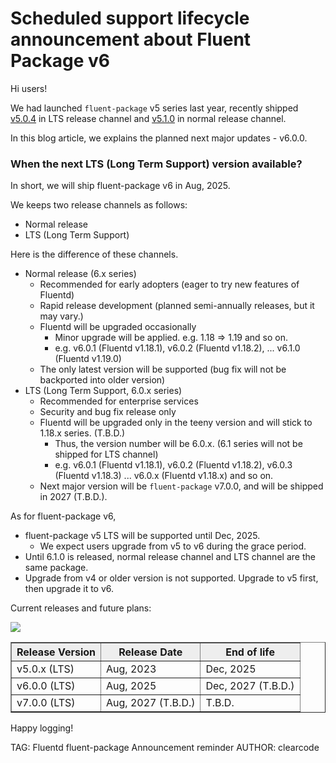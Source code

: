 # Scheduled support lifecycle announcement about Fluent Package v6

Hi users!

We had launched `fluent-package` v5 series last year, recently shipped [v5.0.4](/blog/fluent-package-v5.0.4-has-been-released) in LTS release channel and
[v5.1.0](/blog/fluent-package-v5.1.0-has-been-released) in normal release channel.

In this blog article, we explains the planned next major updates - v6.0.0.

### When the next LTS (Long Term Support) version available?

In short, we will ship fluent-package v6 in Aug, 2025.

We keeps two release channels as follows:

* Normal release
* LTS (Long Term Support)

Here is the difference of these channels.

* Normal release (6.x series)
  * Recommended for early adopters (eager to try new features of Fluentd)
  * Rapid release development (planned semi-annually releases, but it may vary.)
  * Fluentd will be upgraded occasionally
      * Minor upgrade will be applied. e.g. 1.18 => 1.19 and so on.
      * e.g. v6.0.1 (Fluentd v1.18.1), v6.0.2 (Fluentd v1.18.2), ... v6.1.0 (Fluentd v1.19.0)
  * The only latest version will be supported (bug fix will not be backported into older version)
* LTS (Long Term Support, 6.0.x series)
  * Recommended for enterprise services
  * Security and bug fix release only
  * Fluentd will be upgraded only in the teeny version and will stick to 1.18.x series. (T.B.D.)
      * Thus, the version number will be 6.0.x. (6.1 series will not be shipped for LTS channel)
      * e.g. v6.0.1 (Fluentd v1.18.1), v6.0.2 (Fluentd v1.18.2), v6.0.3 (Fluentd v1.18.3) ... v6.0.x (Fluentd v1.18.x) and so on.
  * Next major version will be `fluent-package` v7.0.0, and will be shipped in 2027 (T.B.D.).

As for fluent-package v6,

* fluent-package v5 LTS will be supported until Dec, 2025.
  * We expect users upgrade from v5 to v6 during the grace period.
* Until 6.1.0 is released, normal release channel and LTS channel are the same package.
* Upgrade from v4 or older version is not supported. Upgrade to v5 first, then upgrade it to v6.

Current releases and future plans:

![](/images/blog/20240829_fluent-package-v6-scheduled-lifecycle.png)

<!--

Generated by mermaid-js:
  npm install -g @mermaid-js/mermaid-cli
  npx mmdc -t default -i fluent-package-v6-scheduled-lifecycle.mmd -o fluent-package-v6-scheduled-lifecycle.png

gantt
    title Scheduled Support lifecycle for Fluent Package v6
    dateFormat YYYY-MM
    axisFormat %Y-%m
    todayMarker off
    section v5
    v5.0.4 :active, v504, 2024-07-02, 90d
    v5.1.0 :active, v510, after v504, 90d
    v5.1.x :active, v51x, after v510, 90d

    section v5.0 (LTS)
    %% date -d '20240702 547 days' +%Y%m%d
    %% => 20251231
    v5.0.x (LTS) :lts_v5, 2024-07-02, 547d

    section v6.x
    v6.0.0 :active, v600, 2025-08-29, 90d
    v6.0.1 (T.B.D.) :active, v601, after v600, 90d
    %% date -d '20250829 180 days' +%Y%m%d
    %% => 20260225
    %% date -d '20260225 550 days' +%Y%m%d
    %% => 20270829
    v6.0.x (T.B.D.) :active, v60x, after v601, 275d
    v6.1.x (T.B.D.) :active, v61x, after v60x, 275d

    section v6.0 (LTS)
    %% date -d '20250829 854 days' +%Y%m%d
    %% => 20271231
    v6.0.x (LTS) :lts_v6, 2025-08-29, 854d
    Fluent Pacakge v7.0.x (LTS) :milestone, lts_v7, 2027-08-29, 10d
-->

<table border=1 width="100%">
<tr>
<th style='background-color: #eee'>Release Version</th>
<th style='background-color: #eee'>Release Date</th>
<th style='background-color: #eee'>End of life</th>
</tr>
<tr>
<td>v5.0.x (LTS)</td>
<td>Aug, 2023</td>
<td>Dec, 2025</td>
</tr>
<tr>
<td>v6.0.0 (LTS)</td>
<td>Aug, 2025</td>
<td>Dec, 2027 (T.B.D.)</td>
</tr>
<tr>
<td>v7.0.0 (LTS)</td>
<td>Aug, 2027 (T.B.D.)</td>
<td>T.B.D.</td>
</tr>
</table>

Happy logging!

TAG: Fluentd fluent-package Announcement reminder
AUTHOR: clearcode
